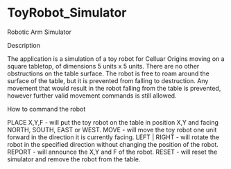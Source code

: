 # ToyRobot_Simulator
Robotic Arm Simulator

Description

The application is a simulation of a toy robot for Celluar Origins moving on a square tabletop, of dimensions 5 units x 5 units. There are no other obstructions on the table surface. The robot is free to roam around the surface of the table, but it is prevented from falling to destruction. Any movement that would result in the robot falling from the table is prevented, however further valid movement commands is still allowed.

How to command the robot

PLACE X,Y,F - will put the toy robot on the table in position X,Y and facing NORTH, SOUTH, EAST or WEST.
MOVE - will move the toy robot one unit forward in the direction it is currently facing.
LEFT | RIGHT - will rotate the robot in the specified direction without changing the position of the robot.
REPORT - will announce the X,Y and F of the robot.
RESET - will reset the simulator and remove the robot from the table.

